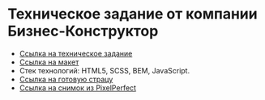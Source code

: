 # Техническое задание от компании Бизнес-Конструктор
- [Ссылка на техническое задание](https://www.notion.so/sonikbro/Front-end-Developer-Junior-4c77661ec88249babddca7c070ed8bf0)
- [Ссылка на макет](https://www.figma.com/file/7dX1wuPlF4NkZc3Ioz6WR1/%D0%A2%D0%B5%D1%81%D1%82%D0%BE%D0%B2%D0%BE%D0%B5-%D0%B7%D0%B0%D0%B4%D0%B0%D0%BD%D0%B8%D0%B5-BC-Frontend?node-id=1%3A2)
- Стек технологий: HTML5, SCSS, BEM, JavaScript.
- [Ссылка на готовую страцу](https://dmitry-puhliakov.github.io/bc0/)
- [Ссылка на снимок из PixelPerfect](https://prnt.sc/1dodvri)

